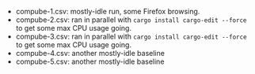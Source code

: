 - compube-1.csv: mostly-idle run, some Firefox browsing.
- compube-2.csv: ran in parallel with `cargo install cargo-edit --force` to get some max CPU usage going.
- compube-3.csv: ran in parallel with `cargo install cargo-edit --force` to get some max CPU usage going.
- compube-4.csv: another mostly-idle baseline
- compube-5.csv: another mostly-idle baseline
